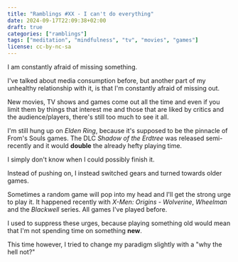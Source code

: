```yaml
---
title: "Ramblings #XX - I can't do everything"
date: 2024-09-17T22:09:38+02:00
draft: true
categories: ["ramblings"]
tags: ["meditation", "mindfulness", "tv", "movies", "games"]
license: cc-by-nc-sa
---
```


I am constantly afraid of missing something.

I've talked about media consumption before, but another part of my unhealthy relationship with it, is that I'm constantly afraid of missing out.

New movies, TV shows and games come out all the time and even if you limit them by things that interest me and those that are liked by critics and the audience/players, there's still too much to see it all.

I'm still hung up on _Elden Ring_, because it's supposed to be the pinnacle of From's Souls games. The DLC _Shadow of the Erdtree_ was released semi-recently and it would **double** the already hefty playing time.

I simply don't know when I could possibly finish it.

Instead of pushing on, I instead switched gears and turned towards older games.

Sometimes a random game will pop into my head and I'll get the strong urge to play it. It happened recently with _X-Men: Origins - Wolverine_, _Wheelman_ and the _Blackwell_ series. All games I've played before.

I used to suppress these urges, because playing something old would mean that I'm not spending time on something **new**.

This time however, I tried to change my paradigm slightly with a "why the hell not?"



